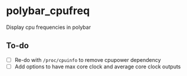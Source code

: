 # polybar_cpufreq

Display cpu frequencies in polybar

## To-do

- [ ] Re-do with ```/proc/cpuinfo``` to remove cpupower dependency
- [ ] Add options to have max core clock and average core clock outputs
